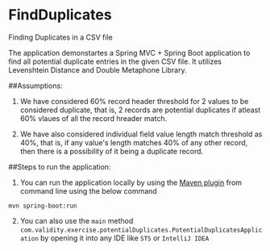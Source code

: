 # FindDuplicates
Finding Duplicates in a CSV file

The application demonstartes a Spring MVC + Spring Boot application to find all potential duplicate entries in the given CSV file. It utilizes Levenshtein Distance and Double Metaphone Library.

##Assumptions:

1. We have considered 60% record header threshold for 2 values to be considered duplicate, that is, 2 records are potential duplicates if atleast 60% vlaues of all the record hreader match.

2. We have also considered individual field value length match threshold as 40%, that is, if any value's length matches 40% of any other record, then there is a possibility of it being a duplicate record.


##Steps to run the application:
1. You can run the application locally by using the [Maven plugin](https://docs.spring.io/spring-boot/docs/current/reference/html/build-tool-plugins-maven-plugin.html) from command line using the below command

```shell
mvn spring-boot:run
```

2. You can also use the `main` method `com.validity.exercise.potentialDuplicates.PotentialDuplicatesApplication` by opening it into any IDE like `STS` or `IntelliJ IDEA`

